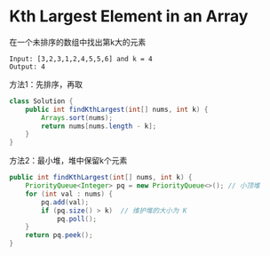 # Kth Largest Element in an Array

在一个未排序的数组中找出第k大的元素



```
Input: [3,2,3,1,2,4,5,5,6] and k = 4
Output: 4
```



方法1：先排序，再取

```java
class Solution {
    public int findKthLargest(int[] nums, int k) {
        Arrays.sort(nums);
        return nums[nums.length - k];
    }
}
```



方法2：最小堆，堆中保留k个元素

```java
public int findKthLargest(int[] nums, int k) {
    PriorityQueue<Integer> pq = new PriorityQueue<>(); // 小顶堆
    for (int val : nums) {
        pq.add(val);
        if (pq.size() > k)  // 维护堆的大小为 K
            pq.poll();
    }
    return pq.peek();
}
```